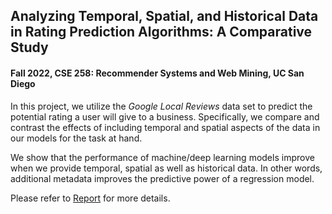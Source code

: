 ## Analyzing Temporal, Spatial, and Historical Data in Rating Prediction Algorithms: A Comparative Study
#### Fall 2022, CSE 258: Recommender Systems and Web Mining, UC San Diego

In this project, we  utilize the _Google Local Reviews_ data set to predict the potential rating a user will give to a business. Specifically, we compare and contrast the effects of including temporal and spatial aspects of the data in our models for the task at hand. 

We show that the performance of machine/deep learning models improve when we provide temporal, spatial as well as historical data. In other words, additional metadata improves the predictive power of a regression model.

Please refer to [Report](https://github.com/sayhitosandy/Temporal-and-Spatial-Feature-Analysis/blob/main/Report.pdf) for more details.
